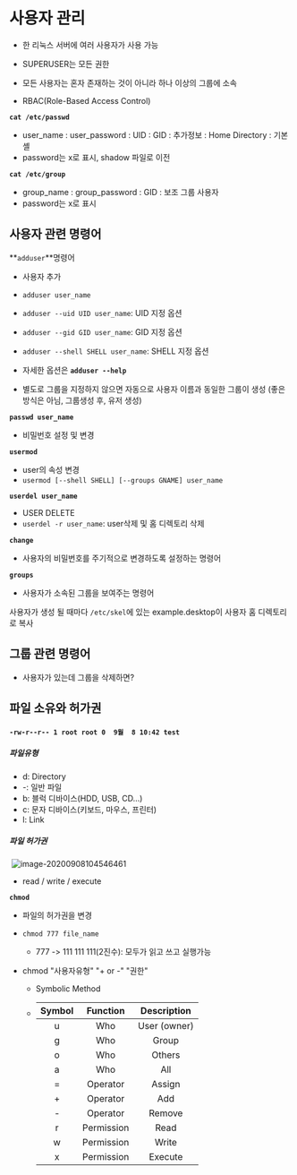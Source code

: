# 사용자 관리

- 한 리눅스 서버에 여러 사용자가 사용 가능
- SUPERUSER는 모든 권한

- 모든 사용자는 혼자 존재하는 것이 아니라 하나 이상의 그룹에 소속

- RBAC(Role-Based Access Control)



**`cat /etc/passwd`**

- user_name : user_password : UID : GID : 추가정보 : Home Directory : 기본 셸
- password는 x로 표시, shadow 파일로 이전



**`cat /etc/group`**

- group_name : group_password : GID : 보조 그룹 사용자
- password는 x로 표시



## 사용자 관련 명령어

**`adduser`**명령어

- 사용자 추가

- `adduser user_name`

- `adduser --uid UID user_name`: UID 지정 옵션
- `adduser --gid GID user_name`: GID 지정 옵션

- `adduser --shell SHELL user_name`: SHELL 지정 옵션
- 자세한 옵션은 **`adduser --help`**
- 별도로 그룹을 지정하지 않으면 자동으로 사용자 이름과 동일한 그룹이 생성 (좋은 방식은 아님, 그룹생성 후, 유저 생성)



**`passwd user_name`** 

- 비밀번호 설정 및 변경



**`usermod`**

- user의 속성 변경
- `usermod [--shell SHELL] [--groups GNAME] user_name`



**`userdel user_name`**

- USER DELETE
- `userdel -r user_name`: user삭제 및 홈 디렉토리 삭제



**`change`**

- 사용자의 비밀번호를 주기적으로 변경하도록 설정하는 명령어



**`groups`**

- 사용자가 소속된 그룹을 보여주는 명령어



사용자가 생성 될 때마다 `/etc/skel`에 있는 example.desktop이 사용자 홈 디렉토리로 복사



## 그룹 관련 명령어

- 사용자가 있는데 그룹을 삭제하면?



## 파일 소유와 허가권

#### `-rw-r--r-- 1 root root 0  9월  8 10:42 test`

##### 파일유형

- d: Directory
- -: 일반 파일
- b: 블럭 디바이스(HDD, USB, CD...)
- c: 문자 디바이스(키보드, 마우스, 프린터)
- l: Link



##### 파일 허가권

​	![image-20200908104546461](C:\Users\chan\AppData\Roaming\Typora\typora-user-images\image-20200908104546461.png)

- read / write / execute



**`chmod`**

- 파일의 허가권을 변경

- `chmod 777 file_name`

  - 777 -> 111 111 111(2진수): 모두가 읽고 쓰고 실행가능

- chmod "사용자유형" "+ or -" "권한"

  - Symbolic Method

  - | Symbol |  Function  | Description  |
    | :----: | :--------: | :----------: |
    |   u    |    Who     | User (owner) |
    |   g    |    Who     |    Group     |
    |   o    |    Who     |    Others    |
    |   a    |    Who     |     All      |
    |   =    |  Operator  |    Assign    |
    |   +    |  Operator  |     Add      |
    |   -    |  Operator  |    Remove    |
    |   r    | Permission |     Read     |
    |   w    | Permission |    Write     |
    |   x    | Permission |   Execute    |

    